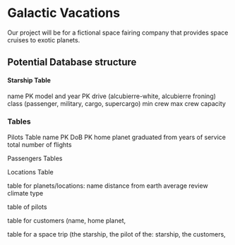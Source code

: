 # Galactic Vacations

Our project will be for a fictional space fairing company that provides space cruises to exotic planets.



## Potential Database structure

#### Starship Table

name PK
model and year PK
drive (alcubierre-white, alcubierre froning)
class (passenger, military, cargo, supercargo)
min crew 
max crew capacity

### Tables

Pilots Table 
name PK
DoB PK
home planet
graduated from
years of service
total number of flights



Passengers Tables

Locations Table

table for planets/locations:
name
distance from earth 
average review
climate type

table of pilots 

table for customers (name, home planet, 

table for a space trip (the starship, the pilot of the:
starship, the customers, 

